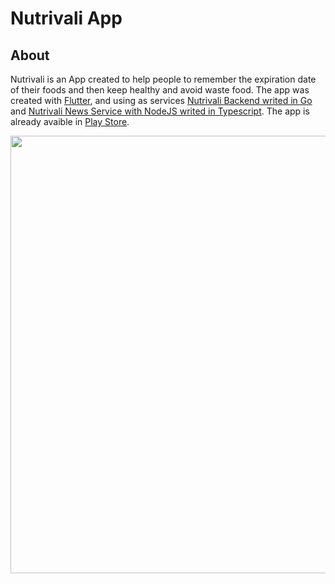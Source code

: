 # Nutrivali App

## About
Nutrivali is an App created to help people to remember the expiration date of their foods and then keep healthy and avoid waste food. The app was created with [Flutter](http://flutter.io/), and using as services [Nutrivali Backend writed in Go](https://github.com/wiltonribeiro/nutrivali-backend) and [Nutrivali News Service with NodeJS writed in Typescript](https://github.com/wiltonribeiro/nutrivali-news-service). The app is already avaible in [Play Store](https://play.google.com/store/apps/details?id=com.willdev.potinhos).

<img src="https://lh3.googleusercontent.com/QhA7ZhKuLJrcDtO4soBVJOcbOwqTVZ4eVM1l-mzU-wsgrvrlIn7e8YeEpkA4CF87Ag=w1440-h821-rw" width="700" height="auto">
